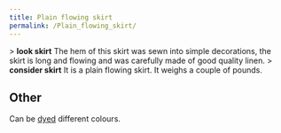 ```yaml
---
title: Plain flowing skirt
permalink: /Plain_flowing_skirt/
---
```


\> **look skirt**
The hem of this skirt was sewn into simple decorations, the skirt is
long and
flowing and was carefully made of good quality linen.
\> **consider skirt**
It is a plain flowing skirt.
It weighs a couple of pounds.

## Other

Can be [dyed](dye "wikilink") different colours.